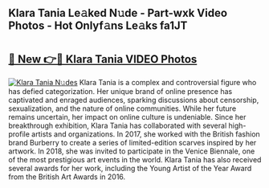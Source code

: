 ## Klara Tania Le𝚊ked N𝚞de - Part-wxk Video Photos - Hot Onlyf𝚊ns Le𝚊ks fa1JT

# <h2><a href="http://ab61030.deff.icu/?id=Klara+Tania">🔗 New 👉🔴 Klara Tania VIDEO Photos</a></h2>

[![Klara Tania N𝚞des](https://i.imgur.com/rIISA9y.gif)](http://ab61030.deff.icu/?id=Klara+Tania)
Klara Tania is a complex and controversial figure who has defied categorization. Her unique brand of online presence has captivated and enraged audiences, sparking discussions about censorship, sexualization, and the nature of online communities. While her future remains uncertain, her impact on online culture is undeniable. Since her breakthrough exhibition, Klara Tania has collaborated with several high-profile artists and organizations. In 2017, she worked with the British fashion brand Burberry to create a series of limited-edition scarves inspired by her artwork. In 2018, she was invited to participate in the Venice Biennale, one of the most prestigious art events in the world. Klara Tania has also received several awards for her work, including the Young Artist of the Year Award from the British Art Awards in 2016.
